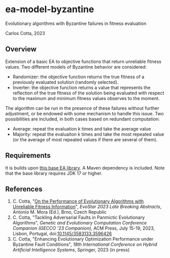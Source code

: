 # ea-model-byzantine

Evolutionary algorithms with Byzantine failures in fitness evaluation

Carlos Cotta, 2023

## Overview

Extension of a basic EA to objective functions that return unreliable fitness values. Two different models of Byzantine behavior are considered:

* Randomizer: the objective function returns the true fitness of a previously evaluated solution (randomly selected).
* Inverter: the objective function returns a value that represents the reflection of the true fitness of the solution being evaluated with respect to the maximum and minimum fitness values observes to the moment.

The algorithm can be run in the presence of these failures without further adjustment, or be endowed with some mechanism to handle this issue. Two possibilities are included, in both cases based on redundant computation:

* Average: repeat the evaluation k times and take the average value
* Majority: repeat the evaluaiton k times and take the most repeated value (or the average of most repeated values if there are several of them).

## Requirements

It is builds upon [this base EA library](https://github.com/Bio4Res/ea). A Maven dependency is included. Note that the base library requires JDK 17 or higher.

## References

1. C. Cotta, "[On the Performance of Evolutionary Algorithms with Unreliable Fitness Information](http://www.lcc.uma.es/~ccottap/papers/cotta23performance.pdf)", _EvoStar 2023 Late Breaking Abstracts_, Antonio M. Mora (Ed.), Brno, Czech Republic
2. C. Cotta, "Tackling Adversarial Faults in Panmictic Evolutionary Algorithms", _Genetic and Evolutionary Computation Conference Companion (GECCO '23 Companion)_, ACM Press, July 15-19, 2023, Lisbon, Portugal, doi:[10.1145/3583133.3596426](http://doi.org/10.1145/3583133.3596426)
3. C. Cotta, "Enhancing Evolutionary Optimization Performance under Byzantine Fault Conditions", _18th International Conference on Hybrid Artificial Intelligence Systems_, Springer, 2023 (in press)
